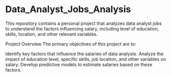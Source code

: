 # Data_Analyst_Jobs_Analysis

This repository contains a personal project that analyzes data analyst jobs to understand the factors influencing salary, including level of education, skills, location, and other relevant variables.

Project Overview
The primary objectives of this project are to:

Identify key factors that influence the salaries of data analysts.
Analyze the impact of education level, specific skills, job location, and other variables on salary.
Develop predictive models to estimate salaries based on these factors.
